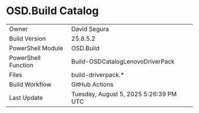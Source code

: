 ﻿# OSD.Build Catalog

| | |
|-|-|
| Owner | David Segura |
| Build Version | 25.8.5.2 |
| PowerShell Module | OSD.Build |
| PowerShell Function | Build-OSDCatalogLenovoDriverPack |
| Files | build-driverpack.* |
| Build Workflow | GitHub Actions |
| Last Update | Tuesday, August 5, 2025 5:26:39 PM UTC |
